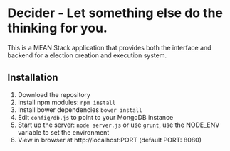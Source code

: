 # Decider - Let something else do the thinking for you.

This is a MEAN Stack application that provides both the interface and backend for a election creation and execution system.

## Installation
1. Download the repository
2. Install npm modules: `npm install`
3. Install bower dependencies `bower install`
4. Edit `config/db.js` to point to your MongoDB instance
5. Start up the server: `node server.js` or use `grunt`, use the NODE_ENV variable to set the environment
6. View in browser at http://localhost:PORT (default PORT: 8080)